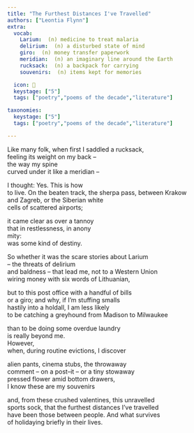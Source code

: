```yaml
---
title: "The Furthest Distances I've Travelled"
authors: ["Leontia Flynn"]
extra:
  vocab:
    Larium:  (n) medicine to treat malaria
    delirium:  (n) a disturbed state of mind
    giro:  (n) money transfer paperwork
    meridian:  (n) an imaginary line around the Earth
    rucksack:  (n) a backpack for carrying
    souvenirs:  (n) items kept for memories

  icon: 🎒
  keystage: ["5"]
  tags: ["poetry","poems of the decade","literature"]

taxonomies:
  keystage: ["5"]
  tags: ["poetry","poems of the decade","literature"]

--- 
```


Like many folk, when first I saddled a rucksack,  
feeling its weight on my back –  
the way my spine  
curved under it like a meridian –  
  
I thought: Yes. This is how  
to live. On the beaten track, the sherpa pass, between Krakow  
and Zagreb, or the Siberian white  
cells of scattered airports;  
  
it came clear as over a tannoy  
that in restlessness, in anony  
mity:  
was some kind of destiny.  
  
So whether it was the scare stories about Larium  
– the threats of delirium  
and baldness – that lead me, not to a Western Union  
wiring money with six words of Lithuanian,  
  
but to this post office with a handful of bills  
or a giro; and why, if I’m stuffing smalls  
hastily into a holdall, I am less likely  
to be catching a greyhound from Madison to Milwaukee  
  
than to be doing some overdue laundry  
is really beyond me.  
However,  
when, during routine evictions, I discover  
  
alien pants, cinema stubs, the throwaway  
comment – on a post–it – or a tiny stowaway  
pressed flower amid bottom drawers,  
I know these are my souvenirs  
  
and, from these crushed valentines, this unravelled  
sports sock, that the furthest distances I’ve travelled  
have been those between people. And what survives  
of holidaying briefly in their lives.
